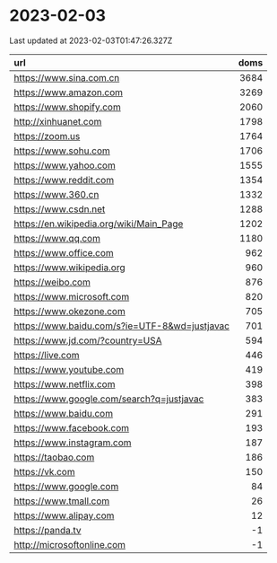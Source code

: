 # 2023-02-03

<!-- BEGIN -->
Last updated at 2023-02-03T01:47:26.327Z

url | doms
:- | -:
https://www.sina.com.cn | 3684
https://www.amazon.com | 3269
https://www.shopify.com | 2060
http://xinhuanet.com | 1798
https://zoom.us | 1764
https://www.sohu.com | 1706
https://www.yahoo.com | 1555
https://www.reddit.com | 1354
https://www.360.cn | 1332
https://www.csdn.net | 1288
https://en.wikipedia.org/wiki/Main_Page | 1202
https://www.qq.com | 1180
https://www.office.com | 962
https://www.wikipedia.org | 960
https://weibo.com | 876
https://www.microsoft.com | 820
https://www.okezone.com | 705
https://www.baidu.com/s?ie=UTF-8&wd=justjavac | 701
https://www.jd.com/?country=USA | 594
https://live.com | 446
https://www.youtube.com | 419
https://www.netflix.com | 398
https://www.google.com/search?q=justjavac | 383
https://www.baidu.com | 291
https://www.facebook.com | 193
https://www.instagram.com | 187
https://taobao.com | 186
https://vk.com | 150
https://www.google.com | 84
https://www.tmall.com | 26
https://www.alipay.com | 12
https://panda.tv | -1
http://microsoftonline.com | -1
<!-- END -->
